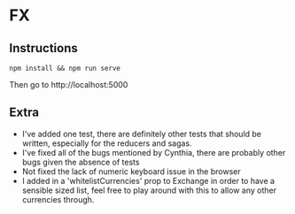 # FX

## Instructions

`npm install && npm run serve`

Then go to http://localhost:5000

## Extra

- I've added one test, there are definitely other tests that should be written, especially for the reducers and sagas.
- I've fixed all of the bugs mentioned by Cynthia, there are probably other bugs given the absence of tests
- Not fixed the lack of numeric keyboard issue in the browser
- I added in a 'whitelistCurrencies' prop to Exchange in order to have a sensible sized list, feel free to play around with this to allow any other currencies through.
